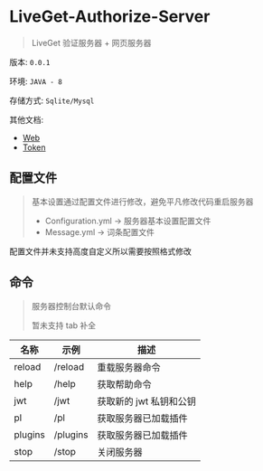 # LiveGet-Authorize-Server

> LiveGet 验证服务器 + 网页服务器

版本: `0.0.1`

环境: `JAVA - 8`

存储方式: `Sqlite/Mysql`

其他文档:

- [Web](https://github.com/LeavesCloud/LiveGet-Authorize-Server/blob/master/Web.md)
- [Token](https://github.com/LeavesCloud/LiveGet-Authorize-Server/blob/master/Token.md)



## 配置文件

> 基本设置通过配置文件进行修改，避免平凡修改代码重启服务器
>
> - Configuration.yml -> 服务器基本设置配置文件
> - Message.yml -> 词条配置文件

配置文件并未支持高度自定义所以需要按照格式修改



## 命令

> 服务器控制台默认命令
>
> 暂未支持 tab 补全

| 名称    | 示例     | 描述                    |
| ------- | -------- | ----------------------- |
| reload  | /reload  | 重载服务器命令          |
| help    | /help    | 获取帮助命令            |
| jwt     | /jwt     | 获取新的 jwt 私钥和公钥 |
| pl      | /pl      | 获取服务器已加载插件    |
| plugins | /plugins | 获取服务器已加载插件    |
| stop    | /stop    | 关闭服务器              |

